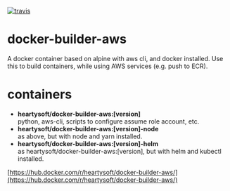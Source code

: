 [![travis](https://travis-ci.org/heartysoft/docker-builder-aws.svg?branch=master)](https://travis-ci.org/heartysoft/docker-builder-aws)

# docker-builder-aws
A docker container based on alpine with aws cli, and docker installed. Use this to build containers, while using AWS services (e.g. push to ECR).

# containers

* **heartysoft/docker-builder-aws:[version]**  
python, aws-cli, scripts to configure assume role account, etc.
* **heartysoft/docker-builder-aws:[version]-node**  
as above, but with node and yarn installed. 
* **heartysoft/docker-builder-aws:[version]-helm**  
as heartysoft/docker-builder-aws:[version], but with helm and kubectl installed. 

[https://hub.docker.com/r/heartysoft/docker-builder-aws/](https://hub.docker.com/r/heartysoft/docker-builder-aws/) 
